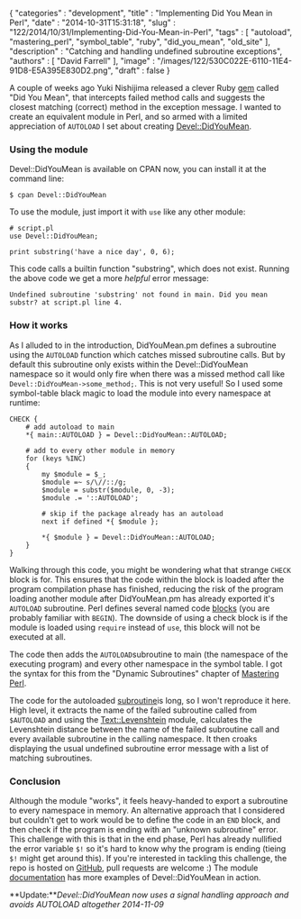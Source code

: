 {
   "categories" : "development",
   "title" : "Implementing Did You Mean in Perl",
   "date" : "2014-10-31T15:31:18",
   "slug" : "122/2014/10/31/Implementing-Did-You-Mean-in-Perl",
   "tags" : [
      "autoload",
      "mastering_perl",
      "symbol_table",
      "ruby",
      "did_you_mean",
      "old_site"
   ],
   "description" : "Catching and handling undefined subroutine exceptions",
   "authors" : [
      "David Farrell"
   ],
   "image" : "/images/122/530C022E-6110-11E4-91D8-E5A395E830D2.png",
   "draft" : false
}


A couple of weeks ago Yuki Nishijima released a clever Ruby [gem](http://www.yukinishijima.net/2014/10/21/did-you-mean-experience-in-ruby.html) called "Did You Mean", that intercepts failed method calls and suggests the closest matching (correct) method in the exception message. I wanted to create an equivalent module in Perl, and so armed with a limited appreciation of `AUTOLOAD` I set about creating [Devel::DidYouMean](https://metacpan.org/pod/Devel::DidYouMean).

### Using the module

Devel::DidYouMean is available on CPAN now, you can install it at the command line:

``` prettyprint
$ cpan Devel::DidYouMean
```

To use the module, just import it with `use` like any other module:

``` prettyprint
# script.pl
use Devel::DidYouMean;

print substring('have a nice day', 0, 6);
```

This code calls a builtin function "substring", which does not exist. Running the above code we get a more *helpful* error message:

``` prettyprint
Undefined subroutine 'substring' not found in main. Did you mean substr? at script.pl line 4.
```

### How it works

As I alluded to in the introduction, DidYouMean.pm defines a subroutine using the `AUTOLOAD` function which catches missed subroutine calls. But by default this subroutine only exists within the Devel::DidYouMean namespace so it would only fire when there was a missed method call like `Devel::DidYouMean->some_method;`. This is not very useful! So I used some symbol-table black magic to load the module into every namespace at runtime:

``` prettyprint
CHECK {
    # add autoload to main
    *{ main::AUTOLOAD } = Devel::DidYouMean::AUTOLOAD;

    # add to every other module in memory
    for (keys %INC)
    {
        my $module = $_;
        $module =~ s/\//::/g;
        $module = substr($module, 0, -3);
        $module .= '::AUTOLOAD';
        
        # skip if the package already has an autoload
        next if defined *{ $module };
        
        *{ $module } = Devel::DidYouMean::AUTOLOAD;
    }
}
```

Walking through this code, you might be wondering what that strange `CHECK` block is for. This ensures that the code within the block is loaded after the program compilation phase has finished, reducing the risk of the program loading another module after DidYouMean.pm has already exported it's `AUTOLOAD` subroutine. Perl defines several named code [blocks](http://perldoc.perl.org/perlmod.html#BEGIN%2c-UNITCHECK%2c-CHECK%2c-INIT-and-END) (you are probably familiar with `BEGIN`). The downside of using a check block is if the module is loaded using `require` instead of `use`, this block will not be executed at all.

The code then adds the `AUTOLOAD`subroutine to main (the namespace of the executing program) and every other namespace in the symbol table. I got the syntax for this from the "Dynamic Subroutines" chapter of [Mastering Perl](http://shop.oreilly.com/product/0636920012702.do).

The code for the autoloaded [subroutine](https://github.com/sillymoose/Devel-DidYouMean/blob/master/lib/Devel/DidYouMean.pm#L97)is long, so I won't reproduce it here. High level, it extracts the name of the failed subroutine called from `$AUTOLOAD` and using the [Text::Levenshtein](https://metacpan.org/pod/Text::Levenshtein) module, calculates the Levenshtein distance between the name of the failed subroutine call and every available subroutine in the calling namespace. It then croaks displaying the usual undefined subroutine error message with a list of matching subroutines.

### Conclusion

Although the module "works", it feels heavy-handed to export a subroutine to every namespace in memory. An alternative approach that I considered but couldn't get to work would be to define the code in an `END` block, and then check if the program is ending with an "unknown subroutine" error. This challenge with this is that in the end phase, Perl has already nullified the error variable `$!` so it's hard to know why the program is ending (tieing `$!` might get around this). If you're interested in tackling this challenge, the repo is hosted on [GitHub](https://github.com/sillymoose/Devel-DidYouMean), pull requests are welcome :) The module [documentation](https://metacpan.org/pod/Devel::DidYouMean) has more examples of Devel::DidYouMean in action.

**Update:***Devel::DidYouMean now uses a signal handling approach and avoids AUTOLOAD altogether 2014-11-09*
